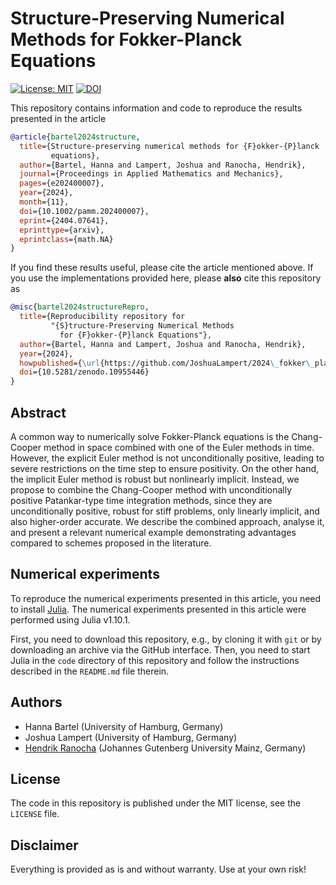 # Structure-Preserving Numerical Methods for Fokker-Planck Equations

[![License: MIT](https://img.shields.io/badge/License-MIT-success.svg)](https://opensource.org/licenses/MIT)
[![DOI](https://zenodo.org/badge/DOI/10.5281/zenodo.10955446.svg)](https://doi.org/10.5281/zenodo.10955446)


This repository contains information and code to reproduce the results presented in the
article
```bibtex
@article{bartel2024structure,
  title={Structure-preserving numerical methods for {F}okker-{P}lanck
         equations},
  author={Bartel, Hanna and Lampert, Joshua and Ranocha, Hendrik},
  journal={Proceedings in Applied Mathematics and Mechanics},
  pages={e202400007},
  year={2024},
  month={11},
  doi={10.1002/pamm.202400007},
  eprint={2404.07641},
  eprinttype={arxiv},
  eprintclass={math.NA}
}
```

If you find these results useful, please cite the article mentioned above. If you
use the implementations provided here, please **also** cite this repository as
```bibtex
@misc{bartel2024structureRepro,
  title={Reproducibility repository for
         "{S}tructure-Preserving Numerical Methods
           for {F}okker-{P}lanck Equations"},
  author={Bartel, Hanna and Lampert, Joshua and Ranocha, Hendrik},
  year={2024},
  howpublished={\url{https://github.com/JoshuaLampert/2024\_fokker\_planck}},
  doi={10.5281/zenodo.10955446}
}
```

## Abstract

A common way to numerically solve Fokker-Planck equations is the Chang-Cooper method
in space combined with one of the Euler methods in time. However, the explicit Euler method is not
unconditionally positive, leading to severe restrictions on the time step to ensure positivity.
On the other hand, the implicit Euler method is robust but nonlinearly implicit. Instead, we
propose to combine the Chang-Cooper method with unconditionally positive Patankar-type time
integration methods, since they are unconditionally positive, robust for stiff problems,
only linearly implicit, and also higher-order accurate. We describe the combined approach,
analyse it, and present a relevant numerical example demonstrating advantages compared to schemes
proposed in the literature.


## Numerical experiments

To reproduce the numerical experiments presented in this article, you need
to install [Julia](https://julialang.org/). The numerical experiments presented
in this article were performed using Julia v1.10.1.

First, you need to download this repository, e.g., by cloning it with `git`
or by downloading an archive via the GitHub interface. Then, you need to start
Julia in the `code` directory of this repository and follow the instructions
described in the `README.md` file therein.


## Authors

- Hanna Bartel (University of Hamburg, Germany)
- Joshua Lampert (University of Hamburg, Germany)
- [Hendrik Ranocha](https://ranocha.de) (Johannes Gutenberg University Mainz, Germany)


## License

The code in this repository is published under the MIT license, see the
`LICENSE` file.


## Disclaimer

Everything is provided as is and without warranty. Use at your own risk!

